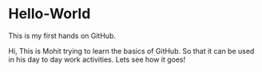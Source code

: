 # Hello-World
This is my first hands on GitHub.

Hi, This is Mohit trying to learn the basics of GitHub. So that it can be used in his day to day work activities.
Lets see how it goes!
